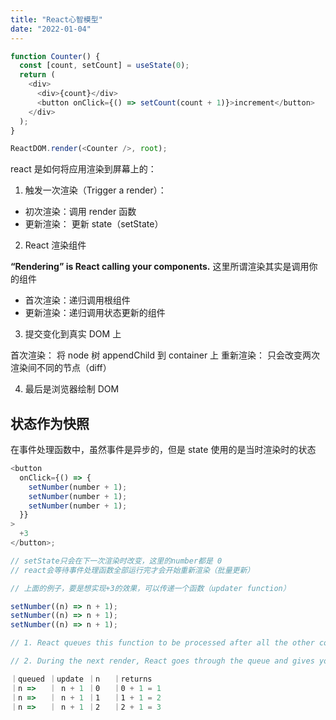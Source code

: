 ```yaml
---
title: "React心智模型"
date: "2022-01-04"
---
```


```javascript
function Counter() {
  const [count, setCount] = useState(0);
  return (
    <div>
      <div>{count}</div>
      <button onClick={() => setCount(count + 1)}>increment</button>
    </div>
  );
}

ReactDOM.render(<Counter />, root);
```

react 是如何将应用渲染到屏幕上的：

1. 触发一次渲染（Trigger a render）：

- 初次渲染：调用 render 函数
- 更新渲染： 更新 state（setState）

2. React 渲染组件

**“Rendering” is React calling your components.**
这里所谓渲染其实是调用你的组件

- 首次渲染：递归调用根组件
- 更新渲染：递归调用状态更新的组件

3. 提交变化到真实 DOM 上

首次渲染： 将 node 树 appendChild 到 container 上
重新渲染： 只会改变两次渲染间不同的节点（diff）

4. 最后是浏览器绘制 DOM

## 状态作为快照

在事件处理函数中，虽然事件是异步的，但是 state 使用的是当时渲染时的状态

```javascript
<button
  onClick={() => {
    setNumber(number + 1);
    setNumber(number + 1);
    setNumber(number + 1);
  }}
>
  +3
</button>;

// setState只会在下一次渲染时改变，这里的number都是 0
// react会等待事件处理函数全部运行完才会开始重新渲染（批量更新）

// 上面的例子，要是想实现+3的效果，可以传递一个函数（updater function）

setNumber((n) => n + 1);
setNumber((n) => n + 1);
setNumber((n) => n + 1);

// 1. React queues this function to be processed after all the other code in the event handler has run.

// 2. During the next render, React goes through the queue and gives you the final updated state.

｜queued ｜update	｜n	 ｜returns
｜n =>   ｜ n + 1	｜0	 ｜0 + 1 = 1
｜n =>   ｜ n + 1	｜1	 ｜1 + 1 = 2
｜n =>   ｜ n + 1	｜2	 ｜2 + 1 = 3

```
